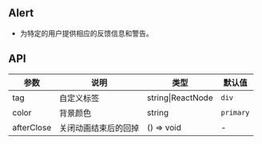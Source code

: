 ## Alert

- 为特定的用户提供相应的反馈信息和警告。

## API

| 参数 | 说明 | 类型 | 默认值 |
| --- | --- | --- | --- |
| tag | 自定义标签 | string\|ReactNode | `div` |
| color | 背景颜色 | string | `primary` |
| afterClose | 关闭动画结束后的回掉 | () => void | - |

